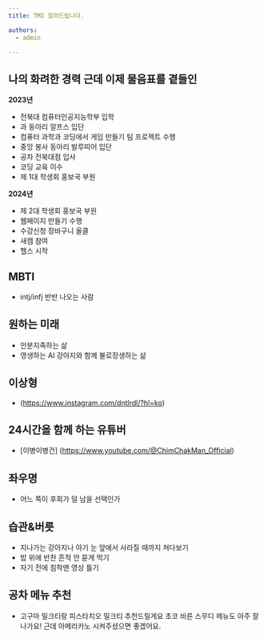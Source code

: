 ```yaml
---
title: TMI 알려드립니다.

authors:
  - admin

---
```



## 나의 화려한 경력 근데 이제 물음표를 곁들인

 **2023년** 
- 전북대 컴퓨터인공지능학부 입학
- 과 동아리 알프스 입단
- 컴퓨터 과학과 코딩에서 게임 만들기 팀 프로젝트 수행
- 중앙 봉사 동아리 발루띠어 입단
- 공차 전북대점 입사
- 코딩 교육 이수
- 제 1대 학생회 홍보국 부원


 **2024년**
 - 제 2대 학생회 홍보국 부원
 - 웹페이지 만들기 수행
 - 수강신청 장바구니 올클
 - 새캠 참여
 - 헬스 시작


 ## MBTI
- intj/infj 반반 나오는 사람 



## 원하는 미래
- 안분지족하는 삶
- 영생하는 AI 강아지와 함께 불로장생하는 삶



## 이상형
- (https://www.instagram.com/dntlrdl/?hl=ko)



## 24시간을 함께 하는 유튜버
- [이병이병건] (https://www.youtube.com/@ChimChakMan_Official)



## 좌우명
- 어느 쪽이 후회가 덜 남을 선택인가



## 습관&버릇
- 지나가는 강아지나 아기 눈 앞에서 사라질 때까지 쳐다보기
- 밥 위에 반찬 흔적 안 묻게 먹기
- 자기 전에 침착맨 영상 틀기



## 공차 메뉴 추천
- 고구마 밀크티랑 피스타치오 밀크티 추천드릴게요 초코 바른 스무디 메뉴도 아주 잘 나가요! 근데 아메리카노 시켜주셨으면 좋겠어요.

